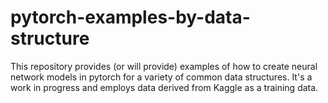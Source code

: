 # pytorch-examples-by-data-structure
This repository provides (or will provide) examples of how to create neural network models in pytorch for a variety of common data structures. It's a work in progress and employs data derived from Kaggle as a training data. 
